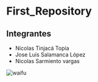 # First_Repository

## Integrantes
- Nicolas Tinjacá Topía
- Jose Luis Salamanca López
- Nicolas Sarmiento vargas

![waifu](https://media.giphy.com/media/l0Iy33dWjmywkCnNS/giphy.gif)
